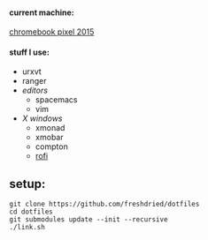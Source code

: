 #### current machine:
[chromebook pixel 2015](https://github.com/freshdried/dotfiles/blob/master/chromebook_pixel.md)

#### stuff I use:
- urxvt
- ranger
- *editors*
    - spacemacs
    - vim
- *X windows*
    - xmonad
    - xmobar
    - compton
    - [rofi](https://davedavenport.github.io/rofi/)

## setup:
```
git clone https://github.com/freshdried/dotfiles
cd dotfiles
git submodules update --init --recursive
./link.sh
```
